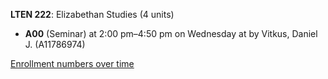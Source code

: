**LTEN 222**: Elizabethan Studies (4 units)

- **A00** (Seminar) at 2:00 pm–4:50 pm on Wednesday at   by Vitkus, Daniel J. (A11786974)

[Enrollment numbers over time](./LTEN222.tsv)
